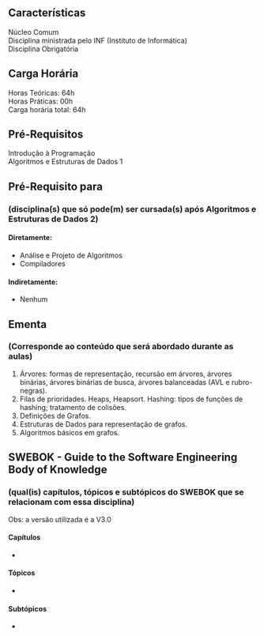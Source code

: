 ## Características  
Núcleo Comum  
Disciplina ministrada pelo INF (Instituto de Informática)  
Disciplina Obrigatória  

## Carga Horária  
Horas Teóricas: 64h  
Horas Práticas: 00h  
Carga horária total: 64h  

## Pré-Requisitos  
Introdução à Programação  
Algoritmos e Estruturas de Dados 1

## Pré-Requisito para  
### (disciplina(s) que só pode(m) ser cursada(s) após Algoritmos e Estruturas de Dados 2)  
  
#### Diretamente:
* Análise e Projeto de Algoritmos  
* Compiladores

#### Indiretamente:  
  * Nenhum

## Ementa  
### (Corresponde ao conteúdo que será abordado durante as aulas)  
1.  Árvores: formas de representação, recursão em árvores, árvores binárias, árvores binárias de busca, árvores balanceadas (AVL e rubro-negras).
2.  Filas de prioridades. Heaps, Heapsort. Hashing: tipos de funções de hashing; tratamento de colisões.
3.  Definições de Grafos.
4.  Estruturas de Dados para representação de grafos.
5.  Algoritmos básicos em grafos.

## SWEBOK - Guide to the Software Engineering Body of Knowledge
### (qual(is) capítulos, tópicos e subtópicos do SWEBOK que se relacionam com essa disciplina)  
Obs: a versão utilizada é a V3.0  

#### Capítulos  
* 

#### Tópicos  
*   

#### Subtópicos
* 